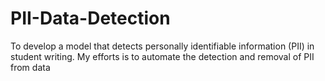 # PII-Data-Detection
 To develop a model that detects personally identifiable information (PII) in student writing. My efforts is to automate the detection and removal of PII from data
